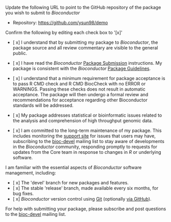 Update the following URL to point to the GitHub repository of
the package you wish to submit to _Bioconductor_

- Repository: https://github.com/ysun98/demo

Confirm the following by editing each check box to '[x]'

- [ x] I understand that by submitting my package to _Bioconductor_,
  the package source and all review commentary are visible to the
  general public.

- [ x] I have read the _Bioconductor_ [Package Submission][2]
  instructions. My package is consistent with the _Bioconductor_
  [Package Guidelines][1].

- [ x] I understand that a minimum requirement for package acceptance 
  is to pass R CMD check and R CMD BiocCheck with no ERROR or WARNINGS. 
  Passing these checks does not result in automatic acceptance. The 
  package will then undergo a formal review and recommendations for 
  acceptance regarding other Bioconductor standards will be addressed.

- [ x] My package addresses statistical or bioinformatic issues related
  to the analysis and comprehension of high throughput genomic data.

- [ x] I am committed to the long-term maintenance of my package. This
  includes monitoring the [support site][3] for issues that users may
  have, subscribing to the [bioc-devel][4] mailing list to stay aware
  of developments in the _Bioconductor_ community, responding promptly
  to requests for updates from the Core team in response to changes in
  _R_ or underlying software.

I am familiar with the essential aspects of _Bioconductor_ software
management, including:

- [ x] The 'devel' branch for new packages and features.
- [ x] The stable 'release' branch, made available every six
      months, for bug fixes.
- [ x] _Bioconductor_ version control using [Git][5]
  (optionally [via GitHub][6]).

For help with submitting your package, please subscribe and post questions
to the [bioc-devel][4] mailing list.

[1]: https://bioconductor.org/developers/package-guidelines/
[2]: https://bioconductor.org/developers/package-submission/
[3]: https://support.bioconductor.org
[4]: https://stat.ethz.ch/mailman/listinfo/bioc-devel
[5]: http://bioconductor.org/developers/how-to/git/
[6]: http://bioconductor.org/developers/how-to/git/sync-existing-repositories/
